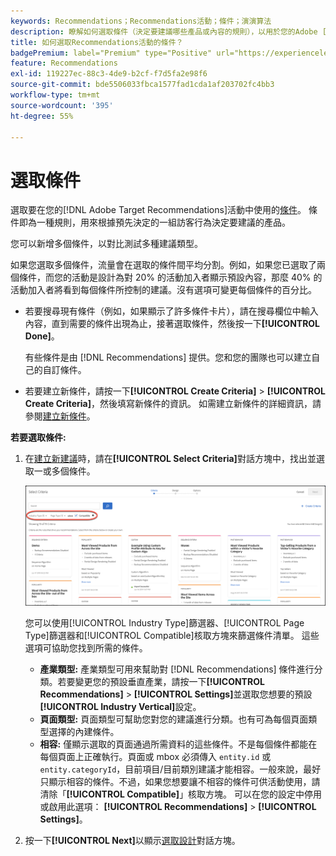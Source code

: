 ```yaml
---
keywords: Recommendations；Recommendations活動；條件；演演算法
description: 瞭解如何選取條件（決定要建議哪些產品或內容的規則），以用於您的Adobe [!DNL Target] Recommendations活動。
title: 如何選取Recommendations活動的條件？
badgePremium: label="Premium" type="Positive" url="https://experienceleague.adobe.com/docs/target/using/introduction/intro.html?lang=en#premium newtab=true" tooltip="檢視Target Premium包含的內容。"
feature: Recommendations
exl-id: 119227ec-88c3-4de9-b2cf-f7d5fa2e98f6
source-git-commit: bde5506033fbca1577fad1cda1af203702fc4bb3
workflow-type: tm+mt
source-wordcount: '395'
ht-degree: 55%

---
```


# 選取條件

選取要在您的[!DNL Adobe Target Recommendations]活動中使用的[條件](/help/main/c-recommendations/c-algorithms/algorithms.md)。 條件即為一種規則，用來根據預先決定的一組訪客行為決定要建議的產品。

您可以新增多個條件，以對比測試多種建議類型。

如果您選取多個條件，流量會在選取的條件間平均分割。例如，如果您已選取了兩個條件，而您的活動是設計為對 20% 的活動加入者顯示預設內容，那麼 40% 的活動加入者將看到每個條件所控制的建議。沒有選項可變更每個條件的百分比。

* 若要搜尋現有條件（例如，如果顯示了許多條件卡片），請在搜尋欄位中輸入內容，直到需要的條件出現為止，接著選取條件，然後按一下&#x200B;**[!UICONTROL Done]**。

  有些條件是由 [!DNL Recommendations] 提供。您和您的團隊也可以建立自己的自訂條件。

* 若要建立新條件，請按一下&#x200B;**[!UICONTROL Create Criteria]** > **[!UICONTROL Create Criteria]**，然後填寫新條件的資訊。 如需建立新條件的詳細資訊，請參閱[建立新條件](/help/main/c-recommendations/c-algorithms/create-new-algorithm.md#task_8A9CB465F28D44899F69F38AD27352FE)。

**若要選取條件:**

1. 在[建立新建議](/help/main/c-recommendations/t-create-recs-activity/create-recs-activity.md#task_6874328773C64C44A73F0A130AD3F96F)時，請在&#x200B;**[!UICONTROL Select Criteria]**&#x200B;對話方塊中，找出並選取一或多個條件。

   ![選取條件對話方塊](/help/main/c-recommendations/t-create-recs-activity/assets/filters.png)

   您可以使用[!UICONTROL Industry Type]篩選器、[!UICONTROL Page Type]篩選器和[!UICONTROL Compatible]核取方塊來篩選條件清單。 這些選項可協助您找到所需的條件。

   * **產業類型:** 產業類型可用來幫助對 [!DNL Recommendations] 條件進行分類。若要變更您的預設垂直產業，請按一下&#x200B;**[!UICONTROL Recommendations]** > **[!UICONTROL Settings]**&#x200B;並選取您想要的預設&#x200B;**[!UICONTROL Industry Vertical]**&#x200B;設定。
   * **頁面類型:** 頁面類型可幫助您對您的建議進行分類。也有可為每個頁面類型選擇的內建條件。
   * **相容:** 僅顯示選取的頁面通過所需資料的這些條件。不是每個條件都能在每個頁面上正確執行。頁面或 mbox 必須傳入 `entity.id` 或 `entity.categoryId`，目前項目/目前類別建議才能相容。一般來說，最好只顯示相容的條件。不過，如果您想要讓不相容的條件可供活動使用，請清除「**[!UICONTROL Compatible]**」核取方塊。 可以在您的設定中停用或啟用此選項： **[!UICONTROL Recommendations]** > **[!UICONTROL Settings]**。

1. 按一下&#x200B;**[!UICONTROL Next]**&#x200B;以顯示[選取設計](/help/main/c-recommendations/c-design-overview/design-overview.md)對話方塊。
